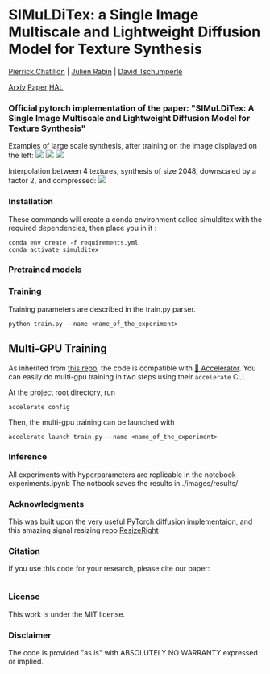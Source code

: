 # SIMuLDiTex: a Single Image Multiscale and Lightweight Diffusion Model for Texture Synthesis
[Pierrick Chatillon](https://scholar.google.com/citations?user=8MgK55oAAAAJ&hl=en) | [Julien Rabin](https://sites.google.com/site/rabinjulien/) | [David Tschumperlé](https://tschumperle.users.greyc.fr/)


[Arxiv]() [Paper]() [HAL](https://hal.science/hal-04994907)

### Official pytorch implementation of the paper: "SIMuLDiTex: A Single Image Multiscale and Lightweight Diffusion Model for Texture Synthesis"

Examples of large scale synthesis, after training on the image displayed on the left:
![](images/carpet_fig_10_80_time29.png)
![](images/wall_fig_10_80_time24.png)
![](images/rust_fig_10_80_time22.png)


Interpolation between 4 textures, synthesis of size 2048, downscaled by a factor 2, and compressed:
![](images/interpolation.gif)








### Installation

These commands will create a conda environment called simulditex with the required dependencies, then place you in it :
```
conda env create -f requirements.yml
conda activate simulditex
```


### Pretrained models



###  Training

Training parameters are described in the train.py parser.

```
python train.py --name <name_of_the_experiment> 
```

## Multi-GPU Training

As inherited from [this repo](https://github.com/lucidrains/denoising-diffusion-pytorch), the code is compatible with <a href="https://huggingface.co/docs/accelerate/accelerator">🤗 Accelerator</a>. You can easily do multi-gpu training in two steps using their `accelerate` CLI.

At the project root directory, run

```
accelerate config
```

Then, the multi-gpu training can be launched with

```
accelerate launch train.py --name <name_of_the_experiment> 
```

### Inference

All experiments with hyperparameters are replicable in the notebook experiments.ipynb
The notbook saves the results in ./images/results/



### Acknowledgments
This was built upon the very useful [PyTorch diffusion implementaion](https://github.com/lucidrains/denoising-diffusion-pytorch), and this amazing signal resizing repo [ResizeRight](https://github.com/assafshocher/ResizeRight)

### Citation
If you use this code for your research, please cite our paper:

```

```

### License
This work is under the MIT license.

### Disclaimer
The code is provided "as is" with ABSOLUTELY NO WARRANTY expressed or implied.